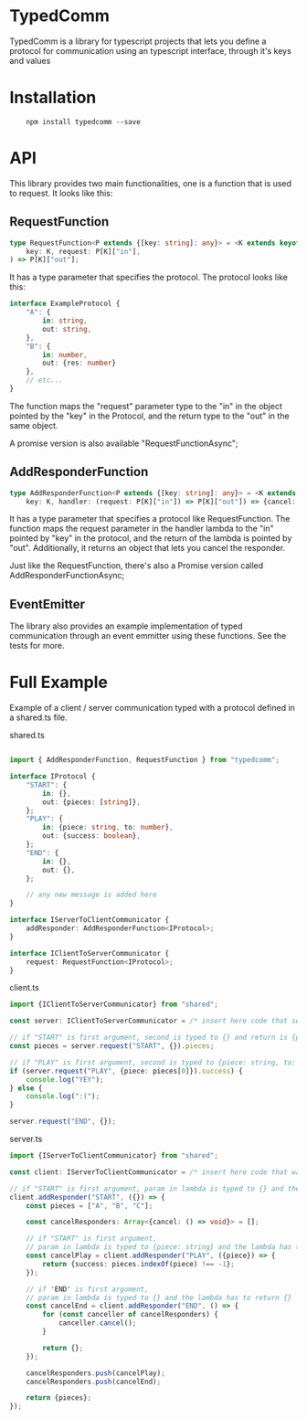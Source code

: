 # TypedComm

TypedComm is a library for typescript projects that lets you define a protocol for communication using an typescript interface, through it's keys and values

# Installation

```
    npm install typedcomm --save
```

# API

This library provides two main functionalities, one is a function that is used to request. It looks like this:

## RequestFunction

```typescript
type RequestFunction<P extends {[key: string]: any}> = <K extends keyof P>(
    key: K, request: P[K]["in"],
) => P[K]["out"];
```

It has a type parameter that specifies the protocol. The protocol looks like this:

```typescript
interface ExampleProtocol {
    "A": {
        in: string,
        out: string,
    },
    "B": {
        in: number,
        out: {res: number}
    },
    // etc...
}
```

The function maps the "request" parameter type to the "in" in the object pointed by the "key" in the Protocol, and the return type to the "out" in the same object.

A promise version is also available "RequestFunctionAsync";

## AddResponderFunction

```typescript
type AddResponderFunction<P extends {[key: string]: any}> = <K extends keyof P>(
    key: K, handler: (request: P[K]["in"]) => P[K]["out"]) => {cancel: () => void};
```

It has a type parameter that specifies a protocol like RequestFunction.
The function maps the request parameter in the handler lambda to the "in" pointed by "key" in the protocol, and the return of the lambda is pointed by "out". Additionally, it returns an object that lets you cancel the responder.

Just like the RequestFunction, there's also a Promise version called AddResponderFunctionAsync;

## EventEmitter

The library also provides an example implementation of typed communication through an event emmitter using these functions. See the tests for more.

# Full Example

Example of a client / server communication typed with a protocol defined in a shared.ts file.

shared.ts
```typescript

import { AddResponderFunction, RequestFunction } from "typedcomm";

interface IProtocol {
    "START": {
        in: {},
        out: {pieces: [string]},
    };
    "PLAY": {
        in: {piece: string, to: number},
        out: {success: boolean},
    };
    "END": {
        in: {},
        out: {},
    };

    // any new message is added here
}

interface IServerToClientCommunicator {
    addResponder: AddResponderFunction<IProtocol>;
}

interface IClientToServerCommunicator {
    request: RequestFunction<IProtocol>;
}

```

client.ts
```typescript
import {IClientToServerCommunicator} from "shared";

const server: IClientToServerCommunicator = /* insert here code that sets up a communicator, e.g. connect to a server */;

// if "START" is first argument, second is typed to {} and return is {pieces: [string]}
const pieces = server.request("START", {}).pieces;

// if "PLAY" is first argument, second is typed to {piece: string, to: number} and return is {success: boolean}
if (server.request("PLAY", {piece: pieces[0]}).success) {
    console.log("YEY");
} else {
    console.log(":(");
}

server.request("END", {});

```

server.ts
```typescript
import {IServerToClientCommunicator} from "shared";

const client: IServerToClientCommunicator = /* insert here code that waits for a connection to be established */;

// if "START" is first argument, param in lambda is typed to {} and the lambda has to return {pieces: string[]}
client.addResponder("START", ({}) => {
    const pieces = ["A", "B", "C"];

    const cancelResponders: Array<{cancel: () => void}> = [];

    // if "START" is first argument,
    // param in lambda is typed to {piece: string} and the lambda has to return {success: boolean}
    const cancelPlay = client.addResponder("PLAY", ({piece}) => {
        return {success: pieces.indexOf(piece) !== -1};
    });

    // if "END" is first argument,
    // param in lambda is typed to {} and the lambda has to return {}
    const cancelEnd = client.addResponder("END", () => {
        for (const canceller of cancelResponders) {
            canceller.cancel();
        }

        return {};
    });

    cancelResponders.push(cancelPlay);
    cancelResponders.push(cancelEnd);

    return {pieces};
});

```
